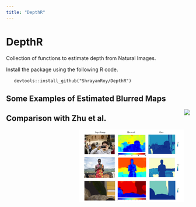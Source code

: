 ```yaml
---
title: "DepthR"
---
```


# DepthR

Collection of functions to estimate depth from Natural Images.

Install the package using the following R code.

```
   devtools::install_github("ShrayanRoy/DepthR")
```

## Some Examples of Estimated Blurred Maps

<img src="report/images/12.1.png" style="float:right; height:200px;" />

## Comparison with Zhu et al.

<img src="presentation/pimg/real5.png" style="float:right; height:200px;" />
